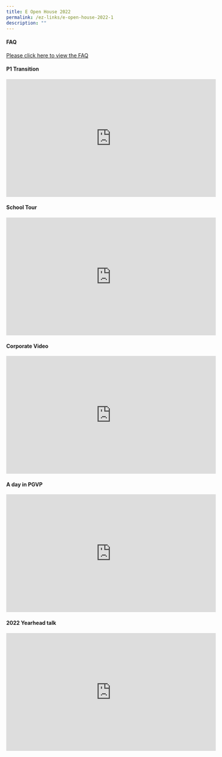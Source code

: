 ```yaml
---
title: E Open House 2022
permalink: /ez-links/e-open-house-2022-1
description: ""
---
```

#### FAQ 

[Please click here to view the FAQ](/files/2022_Punggol%20View%20Pri_FAQs_E%20Open%20House_edited.pdf)

#### P1 Transition

<iframe width="560" height="315" src="https://www.youtube.com/embed/x32Vk8m4AGE" title="YouTube video player" frameborder="0" allow="accelerometer; autoplay; clipboard-write; encrypted-media; gyroscope; picture-in-picture" allowfullscreen></iframe>

#### School Tour

<iframe width="560" height="315" src="https://www.youtube.com/embed/u-S7qZHcf8A" title="YouTube video player" frameborder="0" allow="accelerometer; autoplay; clipboard-write; encrypted-media; gyroscope; picture-in-picture" allowfullscreen></iframe>

#### Corporate Video

<iframe width="560" height="315" src="https://www.youtube.com/embed/eGLfBP59mSM" title="YouTube video player" frameborder="0" allow="accelerometer; autoplay; clipboard-write; encrypted-media; gyroscope; picture-in-picture" allowfullscreen></iframe>

#### A day in PGVP

<iframe width="560" height="315" src="https://www.youtube.com/embed/WUahtqge4ag" title="YouTube video player" frameborder="0" allow="accelerometer; autoplay; clipboard-write; encrypted-media; gyroscope; picture-in-picture" allowfullscreen></iframe>

#### 2022 Yearhead talk 

<iframe width="560" height="315" src="https://www.youtube.com/embed/aw0OzhTapEQ" title="YouTube video player" frameborder="0" allow="accelerometer; autoplay; clipboard-write; encrypted-media; gyroscope; picture-in-picture" allowfullscreen></iframe>
